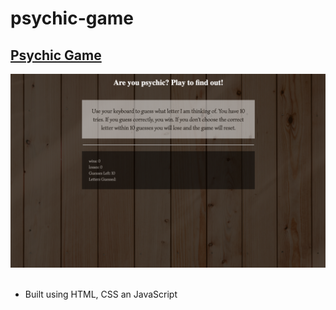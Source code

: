# psychic-game

<h2> <a href="https://ogilvie1231.github.io/psychic-game/">Psychic Game</a></h2>
<!-- ![site image](assets/images/2.png) -->
<img src="assets/images/2.png" alt="site image" >&nbsp;

<ul>
    <li>Built using HTML, CSS an JavaScript</li>
</ul>
